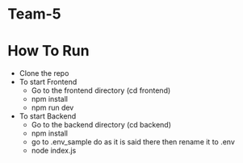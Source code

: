 # Team-5

# How To Run

* Clone the repo
* To start Frontend
    * Go to the frontend directory (cd frontend)
    * npm install
    * npm run dev
* To start Backend
    * Go to the backend directory (cd backend)
    * npm install
    * go to .env_sample do as it is said there then rename it to .env
    * node index.js
